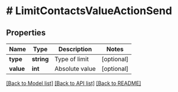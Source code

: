 # # LimitContactsValueActionSend

## Properties

Name | Type | Description | Notes
------------ | ------------- | ------------- | -------------
**type** | **string** | Type of limit | [optional] 
**value** | **int** | Absolute value | [optional] 

[[Back to Model list]](../../README.md#documentation-for-models) [[Back to API list]](../../README.md#documentation-for-api-endpoints) [[Back to README]](../../README.md)


